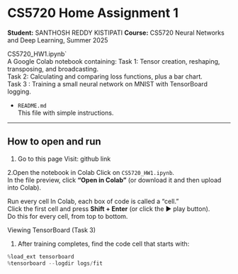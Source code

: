 # CS5720 Home Assignment 1

**Student:** SANTHOSH REDDY KISTIPATI 
**Course:** CS5720 Neural Networks and Deep Learning, Summer 2025

CS5720_HW1.ipynb`  
  A Google Colab notebook containing:
      Task 1: Tensor creation, reshaping, transposing, and broadcasting.  
    Task 2: Calculating and comparing loss functions, plus a bar chart.  
  Task 3 : Training a small neural network on MNIST with TensorBoard logging.

- `README.md`  
  This file with simple instructions.

---

## How to open and run

1. Go to this page
   Visit:  github link
   
2.Open the notebook in Colab 
Click on `CS5720_HW1.ipynb`.  
In the file preview, click **“Open in Colab”** (or download it and then upload into Colab).

Run every cell
In Colab, each box of code is called a “cell.”  
Click the first cell and press **Shift + Enter** (or click the ▶️ play button).  
Do this for every cell, from top to bottom.

Viewing TensorBoard (Task 3)

1. After training completes, find the code cell that starts with:
```python
%load_ext tensorboard
%tensorboard --logdir logs/fit

